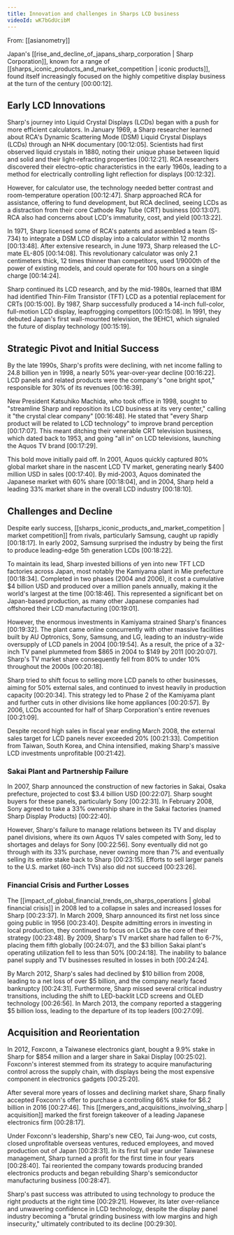```yaml
---
title: Innovation and challenges in Sharps LCD business
videoId: wK7bGdUcibM
---
```


From: [[asianometry]] <br/> 

Japan's [[rise_and_decline_of_japans_sharp_corporation | Sharp Corporation]], known for a range of [[sharps_iconic_products_and_market_competition | iconic products]], found itself increasingly focused on the highly competitive display business at the turn of the century <a class="yt-timestamp" data-t="00:00:12">[00:00:12]</a>.

## Early LCD Innovations

Sharp's journey into Liquid Crystal Displays (LCDs) began with a push for more efficient calculators.
In January 1969, a Sharp researcher learned about RCA's Dynamic Scattering Mode (DSM) Liquid Crystal Displays (LCDs) through an NHK documentary <a class="yt-timestamp" data-t="00:12:05">[00:12:05]</a>. Scientists had first observed liquid crystals in 1880, noting their unique phase between liquid and solid and their light-refracting properties <a class="yt-timestamp" data-t="00:12:21">[00:12:21]</a>. RCA researchers discovered their electro-optic characteristics in the early 1960s, leading to a method for electrically controlling light reflection for displays <a class="yt-timestamp" data-t="00:12:32">[00:12:32]</a>.

However, for calculator use, the technology needed better contrast and room-temperature operation <a class="yt-timestamp" data-t="00:12:47">[00:12:47]</a>. Sharp approached RCA for assistance, offering to fund development, but RCA declined, seeing LCDs as a distraction from their core Cathode Ray Tube (CRT) business <a class="yt-timestamp" data-t="00:13:07">[00:13:07]</a>. RCA also had concerns about LCD's immaturity, cost, and yield <a class="yt-timestamp" data-t="00:13:22">[00:13:22]</a>.

In 1971, Sharp licensed some of RCA's patents and assembled a team (S-734) to integrate a DSM LCD display into a calculator within 12 months <a class="yt-timestamp" data-t="00:13:48">[00:13:48]</a>. After extensive research, in June 1973, Sharp released the LC-mate EL-805 <a class="yt-timestamp" data-t="00:14:08">[00:14:08]</a>. This revolutionary calculator was only 2.1 centimeters thick, 12 times thinner than competitors, used 1/9000th of the power of existing models, and could operate for 100 hours on a single charge <a class="yt-timestamp" data-t="00:14:24">[00:14:24]</a>.

Sharp continued its LCD research, and by the mid-1980s, learned that IBM had identified Thin-Film Transistor (TFT) LCD as a potential replacement for CRTs <a class="yt-timestamp" data-t="00:15:00">[00:15:00]</a>. By 1987, Sharp successfully produced a 14-inch full-color, full-motion LCD display, leapfrogging competitors <a class="yt-timestamp" data-t="00:15:08">[00:15:08]</a>. In 1991, they debuted Japan's first wall-mounted television, the 9EHC1, which signaled the future of display technology <a class="yt-timestamp" data-t="00:15:19">[00:15:19]</a>.

## Strategic Pivot and Initial Success

By the late 1990s, Sharp's profits were declining, with net income falling to 24.8 billion yen in 1998, a nearly 50% year-over-year decline <a class="yt-timestamp" data-t="00:16:22">[00:16:22]</a>. LCD panels and related products were the company's "one bright spot," responsible for 30% of its revenues <a class="yt-timestamp" data-t="00:16:39">[00:16:39]</a>.

New President Katsuhiko Machida, who took office in 1998, sought to "streamline Sharp and reposition its LCD business at its very center," calling it "the crystal clear company" <a class="yt-timestamp" data-t="00:16:48">[00:16:48]</a>. He stated that "every Sharp product will be related to LCD technology" to improve brand perception <a class="yt-timestamp" data-t="00:17:07">[00:17:07]</a>. This meant ditching their venerable CRT television business, which dated back to 1953, and going "all in" on LCD televisions, launching the Aquos TV brand <a class="yt-timestamp" data-t="00:17:29">[00:17:29]</a>.

This bold move initially paid off. In 2001, Aquos quickly captured 80% global market share in the nascent LCD TV market, generating nearly $400 million USD in sales <a class="yt-timestamp" data-t="00:17:40">[00:17:40]</a>. By mid-2003, Aquos dominated the Japanese market with 60% share <a class="yt-timestamp" data-t="00:18:04">[00:18:04]</a>, and in 2004, Sharp held a leading 33% market share in the overall LCD industry <a class="yt-timestamp" data-t="00:18:10">[00:18:10]</a>.

## Challenges and Decline

Despite early success, [[sharps_iconic_products_and_market_competition | market competition]] from rivals, particularly Samsung, caught up rapidly <a class="yt-timestamp" data-t="00:18:17">[00:18:17]</a>. In early 2002, Samsung surprised the industry by being the first to produce leading-edge 5th generation LCDs <a class="yt-timestamp" data-t="00:18:22">[00:18:22]</a>.

To maintain its lead, Sharp invested billions of yen into new TFT LCD factories across Japan, most notably the Kamiyama plant in Mie prefecture <a class="yt-timestamp" data-t="00:18:34">[00:18:34]</a>. Completed in two phases (2004 and 2006), it cost a cumulative $4 billion USD and produced over a million panels annually, making it the world's largest at the time <a class="yt-timestamp" data-t="00:18:46">[00:18:46]</a>. This represented a significant bet on Japan-based production, as many other Japanese companies had offshored their LCD manufacturing <a class="yt-timestamp" data-t="00:19:01">[00:19:01]</a>.

However, the enormous investments in Kamiyama strained Sharp's finances <a class="yt-timestamp" data-t="00:19:32">[00:19:32]</a>. The plant came online concurrently with other massive facilities built by AU Optronics, Sony, Samsung, and LG, leading to an industry-wide oversupply of LCD panels in 2004 <a class="yt-timestamp" data-t="00:19:54">[00:19:54]</a>. As a result, the price of a 32-inch TV panel plummeted from $865 in 2004 to $149 by 2011 <a class="yt-timestamp" data-t="00:20:07">[00:20:07]</a>. Sharp's TV market share consequently fell from 80% to under 10% throughout the 2000s <a class="yt-timestamp" data-t="00:20:18">[00:20:18]</a>.

Sharp tried to shift focus to selling more LCD panels to other businesses, aiming for 50% external sales, and continued to invest heavily in production capacity <a class="yt-timestamp" data-t="00:20:34">[00:20:34]</a>. This strategy led to Phase 2 of the Kamiyama plant and further cuts in other divisions like home appliances <a class="yt-timestamp" data-t="00:20:57">[00:20:57]</a>. By 2006, LCDs accounted for half of Sharp Corporation's entire revenues <a class="yt-timestamp" data-t="00:21:09">[00:21:09]</a>.

Despite record high sales in fiscal year ending March 2008, the external sales target for LCD panels never exceeded 20% <a class="yt-timestamp" data-t="00:21:33">[00:21:33]</a>. Competition from Taiwan, South Korea, and China intensified, making Sharp's massive LCD investments unprofitable <a class="yt-timestamp" data-t="00:21:42">[00:21:42]</a>.

### Sakai Plant and Partnership Failure

In 2007, Sharp announced the construction of new factories in Sakai, Osaka prefecture, projected to cost $3.4 billion USD <a class="yt-timestamp" data-t="00:22:07">[00:22:07]</a>. Sharp sought buyers for these panels, particularly Sony <a class="yt-timestamp" data-t="00:22:31">[00:22:31]</a>. In February 2008, Sony agreed to take a 33% ownership share in the Sakai factories (named Sharp Display Products) <a class="yt-timestamp" data-t="00:22:40">[00:22:40]</a>.

However, Sharp's failure to manage relations between its TV and display panel divisions, where its own Aquos TV sales competed with Sony, led to shortages and delays for Sony <a class="yt-timestamp" data-t="00:22:56">[00:22:56]</a>. Sony eventually did not go through with its 33% purchase, never owning more than 7% and eventually selling its entire stake back to Sharp <a class="yt-timestamp" data-t="00:23:15">[00:23:15]</a>. Efforts to sell larger panels to the U.S. market (60-inch TVs) also did not succeed <a class="yt-timestamp" data-t="00:23:26">[00:23:26]</a>.

### Financial Crisis and Further Losses

The [[impact_of_global_financial_trends_on_sharps_operations | global financial crisis]] in 2008 led to a collapse in sales and increased losses for Sharp <a class="yt-timestamp" data-t="00:23:37">[00:23:37]</a>. In March 2009, Sharp announced its first net loss since going public in 1956 <a class="yt-timestamp" data-t="00:23:40">[00:23:40]</a>. Despite admitting errors in investing in local production, they continued to focus on LCDs as the core of their strategy <a class="yt-timestamp" data-t="00:23:48">[00:23:48]</a>. By 2009, Sharp's TV market share had fallen to 6-7%, placing them fifth globally <a class="yt-timestamp" data-t="00:24:07">[00:24:07]</a>, and the $3 billion Sakai plant's operating utilization fell to less than 50% <a class="yt-timestamp" data-t="00:24:18">[00:24:18]</a>. The inability to balance panel supply and TV businesses resulted in losses in both <a class="yt-timestamp" data-t="00:24:24">[00:24:24]</a>.

By March 2012, Sharp's sales had declined by $10 billion from 2008, leading to a net loss of over $5 billion, and the company nearly faced bankruptcy <a class="yt-timestamp" data-t="00:24:31">[00:24:31]</a>. Furthermore, Sharp missed several critical industry transitions, including the shift to LED-backlit LCD screens and OLED technology <a class="yt-timestamp" data-t="00:26:56">[00:26:56]</a>. In March 2013, the company reported a staggering $5 billion loss, leading to the departure of its top leaders <a class="yt-timestamp" data-t="00:27:09">[00:27:09]</a>.

## Acquisition and Reorientation

In 2012, Foxconn, a Taiwanese electronics giant, bought a 9.9% stake in Sharp for $854 million and a larger share in Sakai Display <a class="yt-timestamp" data-t="00:25:02">[00:25:02]</a>. Foxconn's interest stemmed from its strategy to acquire manufacturing control across the supply chain, with displays being the most expensive component in electronics gadgets <a class="yt-timestamp" data-t="00:25:20">[00:25:20]</a>.

After several more years of losses and declining market share, Sharp finally accepted Foxconn's offer to purchase a controlling 66% stake for $6.2 billion in 2016 <a class="yt-timestamp" data-t="00:27:46">[00:27:46]</a>. This [[mergers_and_acquisitions_involving_sharp | acquisition]] marked the first foreign takeover of a leading Japanese electronics firm <a class="yt-timestamp" data-t="00:28:17">[00:28:17]</a>.

Under Foxconn's leadership, Sharp's new CEO, Tai Jung-woo, cut costs, closed unprofitable overseas ventures, reduced employees, and moved production out of Japan <a class="yt-timestamp" data-t="00:28:31">[00:28:31]</a>. In its first full year under Taiwanese management, Sharp turned a profit for the first time in four years <a class="yt-timestamp" data-t="00:28:40">[00:28:40]</a>. Tai reoriented the company towards producing branded electronics products and began rebuilding Sharp's semiconductor manufacturing business <a class="yt-timestamp" data-t="00:28:47">[00:28:47]</a>.

Sharp's past success was attributed to using technology to produce the right products at the right time <a class="yt-timestamp" data-t="00:29:21">[00:29:21]</a>. However, its later over-reliance and unwavering confidence in LCD technology, despite the display panel industry becoming a "brutal grinding business with low margins and high insecurity," ultimately contributed to its decline <a class="yt-timestamp" data-t="00:29:30">[00:29:30]</a>.